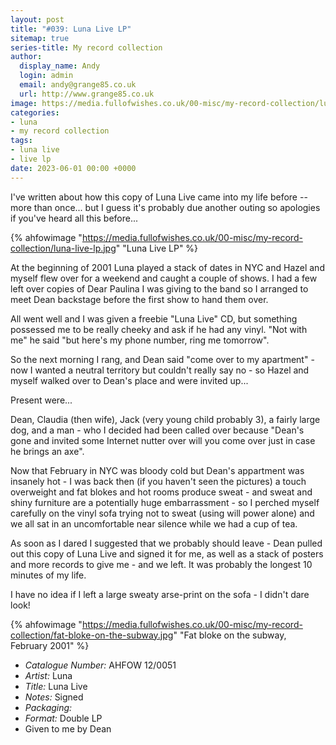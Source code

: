 ```yaml
---
layout: post
title: "#039: Luna Live LP"
sitemap: true
series-title: My record collection
author:
  display_name: Andy
  login: admin
  email: andy@grange85.co.uk
  url: http://www.grange85.co.uk
image: https://media.fullofwishes.co.uk/00-misc/my-record-collection/luna-live-lp.jpg
categories:
- luna
- my record collection
tags:
- luna live
- live lp
date: 2023-06-01 00:00 +0000
---
```

I've written about how this copy of Luna Live came into my life before -- more than once... but I guess it's probably due another outing so apologies if you've heard all this before...

{% ahfowimage "https://media.fullofwishes.co.uk/00-misc/my-record-collection/luna-live-lp.jpg" "Luna Live LP" %}

At the beginning of 2001 Luna played a stack of dates in NYC and Hazel and myself flew over for a weekend and caught a couple of shows. I had a few left over copies of Dear Paulina I was giving to the band so I arranged to meet Dean backstage before the first show to hand them over.

All went well and I was given a freebie "Luna Live" CD, but something possessed me to be really cheeky and ask if he had any vinyl. "Not with me" he said "but here's my phone number, ring me tomorrow".

So the next morning I rang, and Dean said "come over to my apartment" - now I wanted a neutral territory but couldn't really say no - so Hazel and myself walked over to Dean's place and were invited up...

Present were...

Dean, Claudia (then wife), Jack (very young child probably 3), a fairly large dog, and a man - who I decided had been called over because "Dean's gone and invited some Internet nutter over will you come over just in case he brings an axe".

Now that February in NYC was bloody cold but Dean's appartment was insanely hot - I was back then (if you haven't seen the pictures) a touch overweight and fat blokes and hot rooms produce sweat - and sweat and shiny furniture are a potentially huge embarrassment - so I perched myself carefully on the vinyl sofa trying not to sweat (using will power alone) and we all sat in an uncomfortable near silence while we had a cup of tea. 

As soon as I dared I suggested that we probably should leave - Dean pulled out this copy of Luna Live and signed it for me, as well as a stack of posters and more records to give me - and we left. It was probably the longest 10 minutes of my life.

I have no idea if I left a large sweaty arse-print on the sofa - I didn't dare look!

{% ahfowimage "https://media.fullofwishes.co.uk/00-misc/my-record-collection/fat-bloke-on-the-subway.jpg" "Fat bloke on the subway, February 2001" %}

 - *Catalogue Number:* AHFOW 12/0051
 - *Artist:* Luna
 - *Title:* Luna Live
 - *Notes:* Signed
 - *Packaging:* 
 - *Format:* Double LP
 - Given to me by Dean
